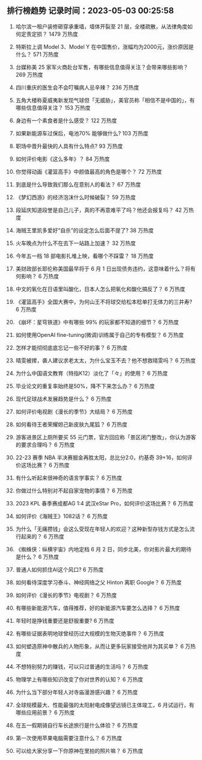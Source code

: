 
## 排行榜趋势 记录时间：2023-05-03 00:25:58
  
  1. 哈尔滨一租户装修砸穿承重墙，墙体开裂至 21 层，全楼疏散，从法律角度如何定责定损？ 1479 万热度
    
  2. 特斯拉上调 Model 3、Model Y 在中国售价，涨幅均为2000元，涨价原因是什么？ 571 万热度
    
  3. 台媒称美 25 家军火商赴台军售，有哪些信息值得关注？会带来哪些影响？ 269 万热度
    
  4. 四川重庆的医生会不会叮嘱病人忌辛辣？ 236 万热度
    
  5. 五角大楼称夏威夷新发现气球但「无威胁」，美官员称「相信不是中国的」，有哪些信息值得关注？ 153 万热度
    
  6. 身边有一个素食者是什么感受？ 122 万热度
    
  7. 如果新能源车过保后，电池70% 能够做什么? 103 万热度
    
  8. 职场中晋升最快的人具有什么特点? 93 万热度
    
  9. 如何评价电影《这么多年》？ 84 万热度
    
  10. 你觉得动画《灌篮高手》中颜值最高的角色是哪个？ 72 万热度
    
  11. 到底是什么导致我们那么在意别人的看法？ 67 万热度
    
  12. 《梦幻西游》的经济泡沫什么时候破裂？ 59 万热度
    
  13. 段延庆知道段誉是自己儿子，真的不再意难平了吗？他还会报复吗？ 42 万热度
    
  14. 海贼王里凯多爱好“自杀”的设定怎么后面不提了? 38 万热度
    
  15. 火车晚点为什么不在去下一站路上加速？ 32 万热度
    
  16. 今年五一档 18 部电影扎堆上映，看哪个不踩雷？ 18 万热度
    
  17. 美财政部长耶伦称美国最早将于 6 月 1 日出现债务违约，这意味着什么？将有何影响？ 6 万热度
    
  18. 中文的氧化在日语里叫酸化，日本人怎么把氧化和酸化搞反了？ 6 万热度
    
  19. 《灌篮高手》全国大赛中，为何山王不将球交给松本稔单打无体力的三井寿? 6 万热度
    
  20. 《崩坏：星穹铁道》中有哪些 99% 的玩家都不知道的细节？ 6 万热度
    
  21. 如何使用OpenAI fine-tuning(微调)训练属于自己的专有模型？ 6 万热度
    
  22. 怎样才能彻彻底底忘记一些不好的事？ 6 万热度
    
  23. 晴雯被撵，袭人建议求老太太，为什么宝玉不去？他不想救晴雯吗？ 6 万热度
    
  24. 为什么中国语文教育（特指K12）淡化了「々」的使用？ 6 万热度
    
  25. 毕业论文的重复率始终是50%，降不下来怎么办？ 6 万热度
    
  26. 现代足球战术发展趋势是什么？ 6 万热度
    
  27. 如何评价电视剧《漫长的季节》大结局？ 6 万热度
    
  28. 如何看待王者荣耀妲己新皮肤九尾狐？ 6 万热度
    
  29. 游客进景区上厕所要买 55 元门票，官方回应称「景区闭门整改」，你认为游客的要求合理吗？ 6 万热度
    
  30. 22-23 赛季 NBA 半决赛掘金再胜太阳，总比分2:0，约基奇 39+16，如何评价这场比赛？ 6 万热度
    
  31. 有什么听起来很神奇的语言学事实？ 6 万热度
    
  32. 你做过什么特别对不起自家宠物的事情？ 6 万热度
    
  33. 2023 KPL 春季赛成都AG 1:4 武汉eStar Pro，如何评价这场比赛？ 6 万热度
    
  34. 如何评价《海贼王》1082话？ 6 万热度
    
  35. 为什么「无痛攒钱」会这么受现在年轻人的欢迎？这种新型存钱方式是怎么流行起来的？ 6 万热度
    
  36. 《蜘蛛侠：纵横宇宙》内地定档 6 月 2 日，同步北美，你对影片最大的期待是什么？ 6 万热度
    
  37. 普通人如何抓住AI这个风口? 6 万热度
    
  38. 如何看待深度学习泰斗、神经网络之父 Hinton 离职 Google？ 6 万热度
    
  39. 如何评价《漫长的季节》电视剧？ 6 万热度
    
  40. 有哪些新能源汽车，值得推荐，好的新能源汽车要怎么选择？ 6 万热度
    
  41. 年轻时是挣钱重要还是舒服重要? 6 万热度
    
  42. 有哪些证据表明地球曾经历过大规模的生物灭绝事件？ 6 万热度
    
  43. 如何塑造原神中散兵的人物形象，从而让更多玩家接受他并为其买单？ 6 万热度
    
  44. 不想特别努力的赚钱，可以只过普通的生活吗？ 6 万热度
    
  45. 物理学上有哪些知识改变了你对世界的认知？ 6 万热度
    
  46. 为什么当下部分年轻人对寺庙漫游感兴趣？ 6 万热度
    
  47. 全球规模最大、性能最强的太阳射电成像望远镜已主体竣工，6 月试运行，有哪些应用前景？ 6 万热度
    
  48. 在五一假期骑自行车长途旅行是什么体验？ 6 万热度
    
  49. 第一次使用苹果电脑需要注意什么？ 6 万热度
    
  50. 可以给大家分享一下你原神在里拍的照片嘛？ 6 万热度
    